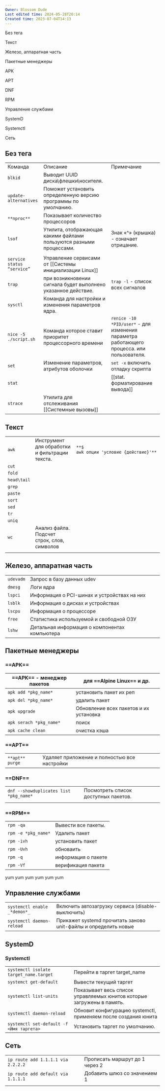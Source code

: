 ```yaml
---
Owner: Blossom Dude
Last edited time: 2024-05-28T20:14
Created time: 2023-07-04T14:13
---
```

Без тега

Текст

Железо, аппаратная часть

Пакетные менеджеры

APK

APT

DNF

RPM

Управление службами

SystemD

Systemctl

Сеть

## Без тега

|   |   |   |
|---|---|---|
|Команда|Описание|Примечание|
|`blkid`|Выводит UUID диска\флешки\носителя.||
|`update-alternatives`|Поможет установить определенную версию программы по умолчанию.||
|`**nproc**`|Показывает количество процессоров||
|`lsof`|Утилита, отображающая какими файлами пользуются разными процессами.|Знак «^» (крышка) - означает отрицание.|
||||
|`service status “service”`|Управление сервисами от [[Системы инициализации Linux]]||
|`trap`|при возникновении сигнала будет выполнено указанное действие.|`trap -l` - список всех сигналов|
|`sysctl`|Команда для настройки и изменения параметров ядра.||
|`nice -5 ./script.sh`|Команда которое ставит приоритет процессорного времени|`renice -10 *PID/user*` - для изменения параметра работающего процесса. или пользователя.|
|`set`|Изменение параметров, атрибутов оболочки|`set -x` включить отладку скрипта|
|`stat`||[[stat. форматирование вывода]]|
|`strace`|Утилита для отслеживания [[Системные вызовы]]||

## Текст

|             |                                               |                                        |
| ----------- | --------------------------------------------- | -------------------------------------- |
| `awk`       | Инструмент для обработки и фильтрации текста. | `**$ awk опции 'условие {действие}'**` |
| `cut`       |                                               |                                        |
| `fold`      |                                               |                                        |
| `head\tail` |                                               |                                        |
| `grep`      |                                               |                                        |
| `paste`     |                                               |                                        |
| `sort`      |                                               |                                        |
| `sed`       |                                               |                                        |
| `tr`        |                                               |                                        |
| `uniq`      |                                               |                                        |
| `wc`        | Анализ файла. Подсчет строк, слов, символов   |                                        |
|             |                                               |                                        |

## Железо, аппаратная часть

|   |   |   |
|---|---|---|
|`udevadm`|Запрос в базу данных udev||
|`dmesg`|Логи ядра||
|`lspci`|Информация о PCI-шинах и устройствах на них||
|`lsblk`|Информация о дисках и устройствах||
|`lscpu`|Информация о процессоре||
|`free`|Статистика используемой и свободной ОЗУ||
|`lshw`|Детальная информация о компонентах компьютера||

## Пакетные менеджеры

### ==APK==

|==APK== - менеджер пакетов|для ==Alpine Linux== и др.|
|---|---|
|`apk add *pkg_name*`|установить пакет их реп|
|`apk del *pkg_name*`|удалить пакет|
|`apk upgrade`|Обновление всех пакетов и их установка|
|`apk serach *pkg_name*`|поиск|
|`apk cache clean`|очистка кэша|

### ==APT==

|   |   |   |
|---|---|---|
|`**apt**` `purge`|Удаляет приложение и полностью все настройки||

### ==DNF==

|   |   |
|---|---|
|`dnf --showduplicates list *pkg_name*`|Посмотреть список доступных пакетов.|
|||

### ==RPM==

|                     |                     |
| ------------------- | ------------------- |
| `rpm -qa`           | Вывести все пакеты. |
| `rpm -e *pkg_name*` | Удалить пакет       |
| `rpm -ivh`          | установить пакет    |
| `rpm -Uvh`          | обноваить           |
| `rpm -q`            | информация о пакете |
| `rpm -Vf`           | верификация пакета  |
yum
	yum
	yum
	yum
	yum
	yum
## Управление службами

|   |   |
|---|---|
|`systemctl enable` `_*demon*_`|Включить автозагрузку сервиса (disable-выключить)|
|`systemctl daemon-reload`|Прикажет systemd прочитать заново unit-файлы и определить новые|

## SystemD

### Systemctl

|   |   |
|---|---|
|`systemctl isolate target_name.target`|Перейти в таргет target_name|
|`systemct get-default`|Вывести текущий таргет|
|`systemctl list-units`|Показывает весь список управляемых юнитов которые загружены в память.|
|`systemctl daemon-reload`|Обновит конфигурацию systemctl, применяем после создания юнита|
|`systemctl set-default -f <Имя таргета>`|Установить таргет по умолчанию.|

## Сеть

|   |   |
|---|---|
|`ip route add 1.1.1.1 via 2.2.2.2`|Прописать маршрут до 1 через 2|
|`ip route add default via 1.1.1.1`|Добавить шлюз со значением 1|
|||